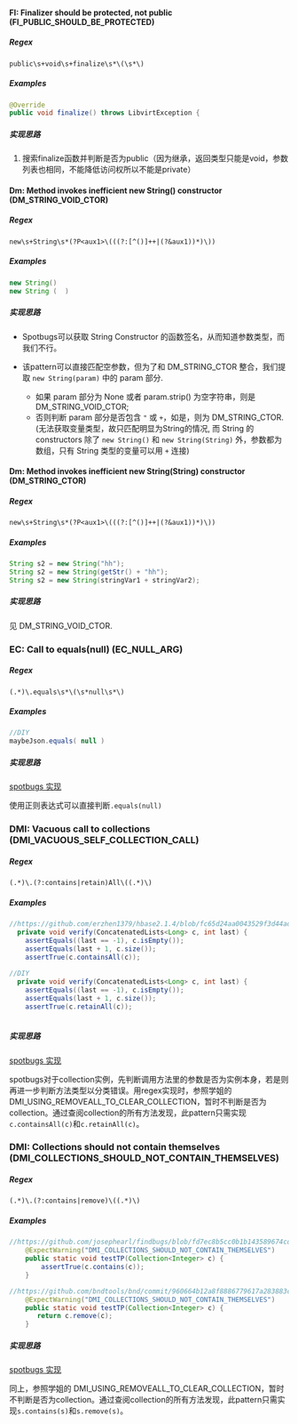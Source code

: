 #### FI: Finalizer should be protected, not public (FI_PUBLIC_SHOULD_BE_PROTECTED)

##### Regex

```regexp
public\s+void\s+finalize\s*\(\s*\) 
```

##### Examples

```java
@Override
public void finalize() throws LibvirtException {
```
##### 实现思路
1. 搜索finalize函数并判断是否为public（因为继承，返回类型只能是void，参数列表也相同，不能降低访问权所以不能是private）

#### Dm: Method invokes inefficient new String() constructor (DM_STRING_VOID_CTOR)
##### Regex
```regexp
new\s+String\s*(?P<aux1>\(((?:[^()]++|(?&aux1))*)\))
```
##### Examples
```java
new String()
new String (  )
```
##### 实现思路
- Spotbugs可以获取 String Constructor 的函数签名，从而知道参数类型，而我们不行。

- 该pattern可以直接匹配空参数，但为了和 DM_STRING_CTOR 整合，我们提取 `new String(param)` 中的 param 部分.
	- 如果 param 部分为 None 或者 param.strip() 为空字符串，则是 DM_STRING_VOID_CTOR;
	- 否则判断 param 部分是否包含 `"` 或 `+`，如是，则为 DM_STRING_CTOR. (无法获取变量类型，故只匹配明显为String的情况, 而 String 的 constructors 除了 `new String()` 和 `new String(String)` 外，参数都为数组，只有 String 类型的变量可以用 `+` 连接)

#### Dm: Method invokes inefficient new String(String) constructor (DM_STRING_CTOR)
##### Regex
```regexp
new\s+String\s*(?P<aux1>\(((?:[^()]++|(?&aux1))*)\))
```
##### Examples
```java
String s2 = new String("hh");
String s2 = new String(getStr() + "hh");
String s2 = new String(stringVar1 + stringVar2);
```
##### 实现思路
见 DM_STRING_VOID_CTOR.

### EC: Call to equals(null) (EC_NULL_ARG)

##### Regex

```regexp
(.*)\.equals\s*\(\s*null\s*\)
```

##### Examples

```java
//DIY
maybeJson.equals( null )
```

##### 实现思路

[spotbugs 实现](https://github.com/spotbugs/spotbugs/blob/07bf864b83083c467e29f1b2de58a2cf5aa5c0d6/spotbugs/src/main/java/edu/umd/cs/findbugs/detect/FindRefComparison.java#L1127)

使用正则表达式可以直接判断`.equals(null)`

### DMI: Vacuous call to collections (DMI_VACUOUS_SELF_COLLECTION_CALL)

##### Regex

```regexp
(.*)\.(?:contains|retain)All\((.*)\)
```

##### Examples

```java
//https://github.com/erzhen1379/hbase2.1.4/blob/fc65d24aa0043529f3d44ad4b6e50835b0beb056/hbase-common/src/test/java/org/apache/hadoop/hbase/util/TestConcatenatedLists.java#L129
  private void verify(ConcatenatedLists<Long> c, int last) {
    assertEquals((last == -1), c.isEmpty());
    assertEquals(last + 1, c.size());
    assertTrue(c.containsAll(c));
      
//DIY
  private void verify(ConcatenatedLists<Long> c, int last) {
    assertEquals((last == -1), c.isEmpty());
    assertEquals(last + 1, c.size());
    assertTrue(c.retainAll(c));
      
```

##### 实现思路

[spotbugs 实现](https://github.com/spotbugs/spotbugs/blob/07bf864b83083c467e29f1b2de58a2cf5aa5c0d6/spotbugs/src/main/java/edu/umd/cs/findbugs/detect/FindUnrelatedTypesInGenericContainer.java#L512)

spotbugs对于collection实例，先判断调用方法里的参数是否为实例本身，若是则再进一步判断方法类型以分类错误。用regex实现时，参照学姐的 DMI_USING_REMOVEALL_TO_CLEAR_COLLECTION，暂时不判断是否为collection。通过查阅collection的所有方法发现，此pattern只需实现`c.containsAll(c)`和`c.retainAll(c)`。

### DMI: Collections should not contain themselves (DMI_COLLECTIONS_SHOULD_NOT_CONTAIN_THEMSELVES)

##### Regex

```regexp
(.*)\.(?:contains|remove)\((.*)\)
```

##### Examples

```java
//https://github.com/josephearl/findbugs/blob/fd7ec8b5cc0b1b143589674cdcdb901fa5dc0dda/findbugsTestCases/src/java/gcUnrelatedTypes/Ideas_2011_06_30.java#L13
    @ExpectWarning("DMI_COLLECTIONS_SHOULD_NOT_CONTAIN_THEMSELVES")
    public static void testTP(Collection<Integer> c) {
        assertTrue(c.contains(c));
    }

//https://github.com/bndtools/bnd/commit/960664b12a8f8886779617a283883cdc901cef5e
    @ExpectWarning("DMI_COLLECTIONS_SHOULD_NOT_CONTAIN_THEMSELVES")
    public static void testTP(Collection<Integer> c) {
       return c.remove(c);
    }

```

##### 实现思路

[spotbugs 实现](https://github.com/spotbugs/spotbugs/blob/07bf864b83083c467e29f1b2de58a2cf5aa5c0d6/spotbugs/src/main/java/edu/umd/cs/findbugs/detect/FindUnrelatedTypesInGenericContainer.java#L506)

同上，参照学姐的 DMI_USING_REMOVEALL_TO_CLEAR_COLLECTION，暂时不判断是否为collection。通过查阅collection的所有方法发现，此pattern只需实现`s.contains(s)`和`s.remove(s)`。